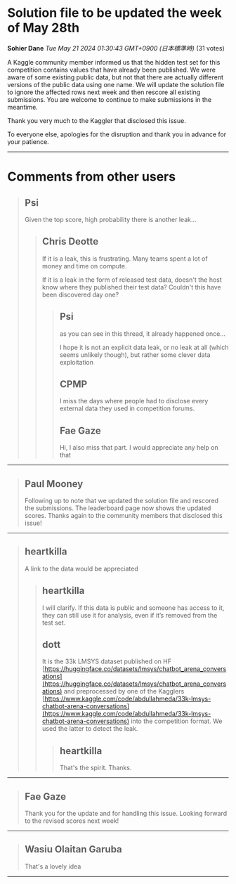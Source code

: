# Solution file to be updated the week of May 28th

**Sohier Dane** *Tue May 21 2024 01:30:43 GMT+0900 (日本標準時)* (31 votes)

A Kaggle community member informed us that the hidden test set for this competition contains values that have already been published. We were aware of some existing public data, but not that there are actually different versions of the public data using one name. We will update the solution file to ignore the affected rows next week and then rescore all existing submissions. You are welcome to continue to make submissions in the meantime.

Thank you very much to the Kaggler that disclosed this issue.

To everyone else, apologies for the disruption and thank you in advance for your patience. 



---

 # Comments from other users

> ## Psi
> 
> Given the top score, high probability there is another leak…
> 
> 
> 
> > ## Chris Deotte
> > 
> > If it is a leak, this is frustrating. Many teams spent a lot of money and time on compute. 
> > 
> > If it is a leak in the form of released test data, doesn't the host know where they published their test data? Couldn't this have been discovered day one?
> > 
> > 
> > 
> > > ## Psi
> > > 
> > > as you can see in this thread, it already happened once…
> > > 
> > > I hope it is not an explicit data leak, or no leak at all (which seems unlikely though), but rather some clever data exploitation
> > > 
> > > 
> > > 
> > > ## CPMP
> > > 
> > > I miss the days where people had to disclose every external data they used in competition forums.
> > > 
> > > 
> > > 
> > > ## Fae Gaze
> > > 
> > > Hi, I also miss that part. I would appreciate any help on that
> > > 
> > > 
> > > 


---

> ## Paul Mooney
> 
> Following up to note that we updated the solution file and rescored the submissions. The leaderboard page now shows the updated scores. Thanks again to the community members that disclosed this issue!
> 
> 
> 


---

> ## heartkilla
> 
> A link to the data would be appreciated 
> 
> 
> 
> > ## heartkilla
> > 
> > I will clarify. If this data is public and someone has access to it, they can still use it for analysis, even if it’s removed from the test set. 
> > 
> > 
> > 
> > ## dott
> > 
> > It is the 33k LMSYS dataset published on HF [https://huggingface.co/datasets/lmsys/chatbot_arena_conversations](https://huggingface.co/datasets/lmsys/chatbot_arena_conversations) and preprocessed by one of the Kagglers [https://www.kaggle.com/code/abdullahmeda/33k-lmsys-chatbot-arena-conversations](https://www.kaggle.com/code/abdullahmeda/33k-lmsys-chatbot-arena-conversations) into the competition format. We used the latter to detect the leak.
> > 
> > 
> > 
> > > ## heartkilla
> > > 
> > > That's the spirit. Thanks.
> > > 
> > > 
> > > 


---

> ## Fae Gaze
> 
> Thank you for the update and for handling this issue. Looking forward to the revised scores next week!
> 
> 
> 


---

> ## Wasiu Olaitan Garuba 
> 
> That's a lovely idea 
> 
> 
> 


---

